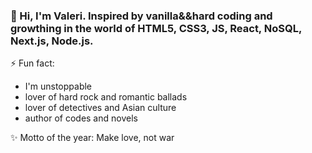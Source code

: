### 🌱 Hi, I'm Valeri. Inspired by vanilla&&hard coding and growthing in the world of HTML5, CSS3, JS, React, NoSQL, Next.js, Node.js.

⚡ Fun fact: 
- I'm unstoppable
- lover of hard rock and romantic ballads
- lover of detectives and Asian culture
- author of codes and novels

✨ Motto of the year: Make love, not war
